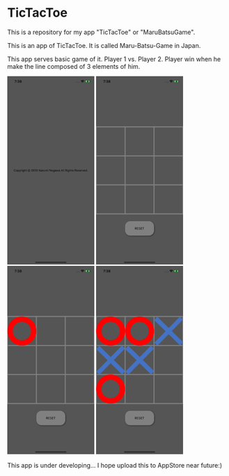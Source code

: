 # TicTacToe
This is a repository for my app "TicTacToe" or "MaruBatsuGame".

This is an app of TicTacToe.
It is called Maru-Batsu-Game in Japan.

This app serves basic game of it.
Player 1 vs. Player 2.
Player win when he make the line composed of 3 elements of him.

<img src="src/TicTacToe1.png" width="200" /> <img src="src/TicTacToe2.png" width="200" /> <img src="src/TicTacToe3.png" width="200" /> <img src="src/TicTacToe4.png" width="200" />

This app is under developing...
I hope upload this to AppStore near future:)
